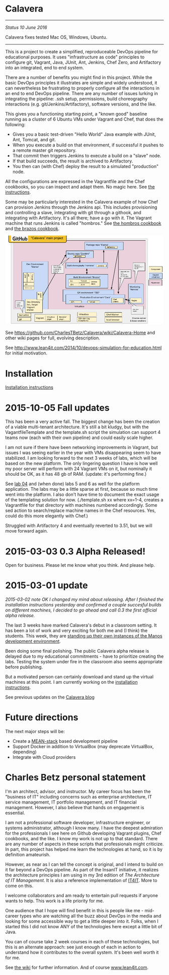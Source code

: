 Calavera
========

--------------------
*Status 10 June 2016*

Calavera fixes tested Mac OS, Windows, Ubuntu.

-------------------

This is a project to create a simplified, reproduceable DevOps pipeline for educational purposes. It uses  "infrastructure as code" principles to configure git, Vagrant, Java, JUnit, Ant, Jenkins, Chef Zero, and Artifactory into an integrated, end to end system.

There are a number of benefits you might find in this project. While the basic DevOps principles it illustrates are simple and widely understood, it can nevertheless be frustrating to properly configure all the interactions in an end to end DevOps pipeline. There are any number of issues lurking in integrating the pipeline: .ssh setup, permissions, build choreography interactions (e.g. git/Jenkins/Artifactory), software versions, and the like.

This gives you a functioning starting point, a "known good" baseline running as a cluster of 6 Ubuntu VMs under Vagrant and Chef, that does the following:

* Gives you a basic test-driven "Hello World" Java example with JUnit, Ant, Tomcat, and git.
* When you execute a build on that environment, if successful it pushes to a remote master git repository.
* That commit then triggers Jenkins to execute a build on a "slave" node.
* If that build succeeds, the result is archived to Artifactory.
* You then can (with Chef) deploy the result to a simulated "production" node.

All the configurations are expressed in the Vagrantfile and the Chef cookbooks, so you can inspect and adapt them. No magic here. See [the instructions](https://github.com/CharlesTBetz/Calavera/blob/master/docs/Installation.md).

Some may be particularly interested in the Calavera example of how Chef can provision Jenkins through the Jenkins api. This includes provisioning and controlling a slave, integrating with git through a githook, and integrating with Artifactory. It's all there; have a go with it. The Vagrant machine that runs Jenkins is called "hombros." See [the hombros cookbook](https://github.com/CharlesTBetz/Calavera/blob/master/cookbooks/hombros) and [the brazos cookbook](https://github.com/CharlesTBetz/Calavera/blob/master/cookbooks/brazos).

![](docs/img/CalaveraArchitecture.png)

See https://github.com/CharlesTBetz/Calavera/wiki/Calavera-Home and other wiki pages for full, evolving description.

See http://www.lean4it.com/2014/10/devops-simulation-for-education.html for initial motivation.

Installation
==

[Installation instructions](https://github.com/CharlesTBetz/Calavera/blob/master/docs/Installation.md)

2015-10-05 Fall updates
==
This has been a very active fall. The biggest change has been the creation of a viable multi-tenant architecture. It's still a bit kludgy, but with the VagantfileTemplate and the template.sh script the simulation can support 4 teams now (each with their own pipeline) and could easily scale higher.

I am not sure if there have been networking improvements in Vagrant, but issues I was seeing earlier in the year with VMs disappearing seem to have stabilized. I am looking forward to the next 3 weeks of labs, which will be based on the new platform. The only lingering question I have is how well my poor server will perform with 24 Vagrant VMs on it, but nominally it should be OK, as it has 48 gb of RAM. (update: it's performing fine.)

See [lab 04](https://github.com/dm-academy/aitm-labs/blob/master/Lab-04/04-tech-lab.adoc) and (when done) labs 5 and 6 as well for the platform application. The labs may be a little sparse at first, because so much time went into the platform. I also don't have time to document the exact usage of the templating solution for now. (./template.sh xx where xx=1-4, creates a Vagrantfile for that directory with machines numbered accordingly. Some sed action to search/replace machine names in the Chef resources. Yes, could do this more elegantly with Chef.)

Struggled with Artifactory 4 and eventually reverted to 3.51, but we will move forward again.

2015-03-03 0.3 Alpha Released!
==
Open for business. Please let me know what you think. And please help.


2015-03-01 update
==
*2015-03-02 note OK I changed my mind about releasing. After I finished the installation instructions yesterday and confirmed a couple succesful builds on different machines, I decided to go ahead and call 0.3 the first official alpha release.*

The last 3 weeks have marked Calavera's debut in a classroom setting. It has been a lot of work and very exciting for both me and (I think) the students. This week, they are [standing up their own instances of the Manos development environment](https://github.com/StThomas-SEIS660/Lab-04/blob/master/Lab-04-inststructions.md).

Been doing some final polishing. The public Calavera alpha release is delayed due to my educational commitments - have to prioritize creating the labs. Testing the system under fire in the classroom also seems appropriate before publishing.

But a motivated person can certainly download and stand up the virtual machines at this point. I am currently working on the [installation instructions](https://github.com/CharlesTBetz/Calavera/blob/master/docs/Installation.md).

See previous updates on the [Calavera blog](https://github.com/CharlesTBetz/Calavera/wiki/Calavera-Blog)

Future directions
==
The next major steps will be:
* Create a [MEAN-stack](http://en.wikipedia.org/wiki/MEAN) based development pipeline
* Support Docker in addition to VirtualBox (may deprecate VirtualBox, depending)
* Integrate with Cloud providers

Charles Betz personal statement
==

I'm an architect, advisor, and instructor. My career focus has been the "business of IT" including concerns such as enterprise architecture, IT service management, IT portfolio management, and IT financial management. However, I also believe that hands on engagement is essential.

I am not a professional software developer, infrastructure engineer, or systems administrator, although I know many. I have the deepest admiration for the professionals I see here on Github developing Vagrant plugins, Chef cookbooks, and the like. I know my work is not up to that standard. There are any number of aspects in these scripts that professionals might criticize. In part, this project has helped me learn the technologies at hand, so it is by definition amateurish.

However, as near as I can tell the concept is original, and I intend to build on it far beyond a DevOps pipeline. As part of the InsanIT initiative, it realizes the architecture principles I am using in my 3rd edition of *The Architecture of IT Management*. It is also a reference implementation of [IT4IT](http://opengroup.org/it4it). More to come on this.

I welcome collaborators and am ready to entertain pull requests if anyone wants to help. This work is a life priority for me.

One audience that I hope will find benefit in this is people like me - mid-career types who are watching all the buzz about DevOps in the media and looking for some accessible way to get a little deeper into it. Folks, when I started this I did not know ANY of the technologies here except a little bit of Java.

You can of course take 2 week courses in each of these technologies, but this is an alternate approach: see just enough of each in action to understand how it contributes to the overall system. It's been well worth it for me.

See [the wiki](https://github.com/CharlesTBetz/Calavera/wiki) for further information. And of course www.lean4it.com.
